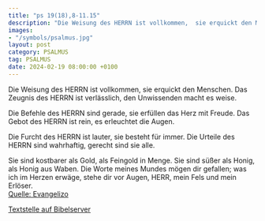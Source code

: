 ```yaml
---
title: "ps 19(18),8-11.15"
description: "Die Weisung des HERRN ist vollkommen,  sie erquickt den Menschen.  Das Zeugnis des HERRN ist verlässlich,  den Unwissenden macht es weise.  Die Befehle des HERRN sind gerade,  sie erfüllen das Herz mit Freude. Das Gebot des HERRN ist rein,  es erleuchtet die Augen.  Die Fur...."
images:
- "/symbols/psalmus.jpg"
layout: post
category: PSALMUS
tag: PSALMUS
date: 2024-02-19 08:00:00 +0100
---
```

Die Weisung des HERRN ist vollkommen, 
sie erquickt den Menschen. 
Das Zeugnis des HERRN ist verlässlich, 
den Unwissenden macht es weise.

Die Befehle des HERRN sind gerade, 
sie erfüllen das Herz mit Freude.
Das Gebot des HERRN ist rein, 
es erleuchtet die Augen.

Die Furcht des HERRN ist lauter, 
sie besteht für immer.<!--more--> 
Die Urteile des HERRN sind wahrhaftig, 
gerecht sind sie alle.

Sie sind kostbarer als Gold, als Feingold in Menge. 
Sie sind süßer als Honig, als Honig aus Waben.
Die Worte meines Mundes mögen dir gefallen;
was ich im Herzen erwäge, stehe dir vor Augen, 
HERR, mein Fels und mein Erlöser.<br>
[Quelle: Evangelizo](https://evangeliumtagfuertag.org/DE/gospel)

[Textstelle auf Bibelserver](https://www.bibleserver.com/EU/ps19(18),8-11.15)
